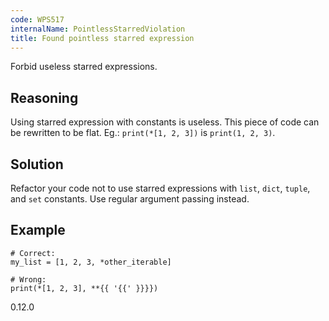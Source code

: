 ```yaml
---
code: WPS517
internalName: PointlessStarredViolation
title: Found pointless starred expression
---
```


Forbid useless starred expressions.

## Reasoning
Using starred expression with constants is useless. This piece of
code can be rewritten to be flat. Eg.: `print(*[1, 2, 3])` is
`print(1, 2, 3)`.

## Solution
Refactor your code not to use starred expressions with `list`,
`dict`, `tuple`, and `set` constants. Use regular argument passing
instead.

## Example

    # Correct:
    my_list = [1, 2, 3, *other_iterable]
    
    # Wrong:
    print(*[1, 2, 3], **{{ '{{' }}}})

<div class="versionadded">

0.12.0

</div>